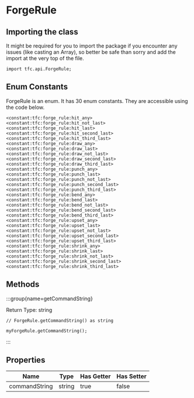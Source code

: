# ForgeRule

## Importing the class

It might be required for you to import the package if you encounter any issues (like casting an Array), so better be safe than sorry and add the import at the very top of the file.
```zenscript
import tfc.api.ForgeRule;
```


## Enum Constants

ForgeRule is an enum. It has 30 enum constants. They are accessible using the code below.

```zenscript
<constant:tfc:forge_rule:hit_any>
<constant:tfc:forge_rule:hit_not_last>
<constant:tfc:forge_rule:hit_last>
<constant:tfc:forge_rule:hit_second_last>
<constant:tfc:forge_rule:hit_third_last>
<constant:tfc:forge_rule:draw_any>
<constant:tfc:forge_rule:draw_last>
<constant:tfc:forge_rule:draw_not_last>
<constant:tfc:forge_rule:draw_second_last>
<constant:tfc:forge_rule:draw_third_last>
<constant:tfc:forge_rule:punch_any>
<constant:tfc:forge_rule:punch_last>
<constant:tfc:forge_rule:punch_not_last>
<constant:tfc:forge_rule:punch_second_last>
<constant:tfc:forge_rule:punch_third_last>
<constant:tfc:forge_rule:bend_any>
<constant:tfc:forge_rule:bend_last>
<constant:tfc:forge_rule:bend_not_last>
<constant:tfc:forge_rule:bend_second_last>
<constant:tfc:forge_rule:bend_third_last>
<constant:tfc:forge_rule:upset_any>
<constant:tfc:forge_rule:upset_last>
<constant:tfc:forge_rule:upset_not_last>
<constant:tfc:forge_rule:upset_second_last>
<constant:tfc:forge_rule:upset_third_last>
<constant:tfc:forge_rule:shrink_any>
<constant:tfc:forge_rule:shrink_last>
<constant:tfc:forge_rule:shrink_not_last>
<constant:tfc:forge_rule:shrink_second_last>
<constant:tfc:forge_rule:shrink_third_last>
```
## Methods

:::group{name=getCommandString}

Return Type: string

```zenscript
// ForgeRule.getCommandString() as string

myForgeRule.getCommandString();
```

:::


## Properties

|     Name      |  Type  | Has Getter | Has Setter |
|---------------|--------|------------|------------|
| commandString | string | true       | false      |

